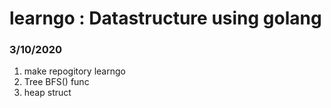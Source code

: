 # learngo : Datastructure using golang
### 3/10/2020
  1) make repogitory learngo
  2) Tree BFS() func 
  3) heap struct 
